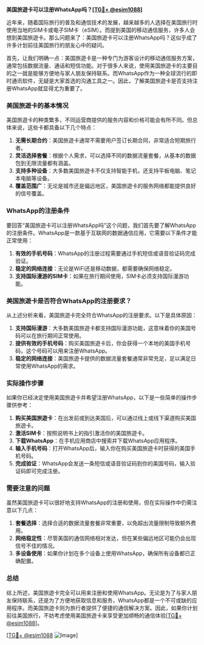 **美国旅遊卡可以注册WhatsApp吗？[[TG💪+ @esim1088](https://t.me/s/esim1088)]**

近年来，随着国际旅行的普及和通信技术的发展，越来越多的人选择在美国旅行时使用当地的SIM卡或电子SIM卡（eSIM）。而提到美国的移动通信服务，许多人会想到美国旅遊卡。那么问题来了：美国旅遊卡可以注册WhatsApp吗？这似乎成了许多计划前往美国旅行的朋友心中的疑问。

首先，让我们明确一点：美国旅遊卡是一种专门为游客设计的移动通信服务方案，通常包括数据流量、通话和短信功能。对于很多人来说，使用美国旅遊卡的主要目的之一就是能够方便地与家人朋友保持联系。而WhatsApp作为一种全球流行的即时通讯软件，无疑是大家首选的沟通工具之一。因此，了解美国旅遊卡是否支持注册WhatsApp就显得尤为重要了。

### 美国旅遊卡的基本情况

美国旅遊卡的种类繁多，不同运营商提供的服务内容和价格可能会有所不同。但总体来说，这些卡都具备以下几个特点：

1. **无需长期合约**：美国旅遊卡通常不需要用户签订长期合同，非常适合短期旅行者。
2. **灵活选择套餐**：根据个人需求，可以选择不同的数据流量套餐，从基本的数据包到无限流量都有涵盖。
3. **支持多种设备**：大多数美国旅遊卡不仅支持智能手机，还支持平板电脑、笔记本电脑等设备。
4. **覆盖范围广**：无论是城市还是偏远地区，美国旅遊卡的服务网络都能提供良好的信号覆盖。

### WhatsApp的注册条件

要回答“美国旅遊卡可以注册WhatsApp吗”这个问题，我们首先要了解WhatsApp的注册条件。WhatsApp是一款基于互联网的数据通信应用，它需要以下条件才能正常使用：

1. **有效的手机号码**：WhatsApp的注册过程需要通过手机短信或语音验证码完成验证。
2. **稳定的网络连接**：无论是WiFi还是移动数据，都需要确保网络稳定。
3. **支持国际漫游的SIM卡**：如果在旅行期间使用，SIM卡必须支持国际漫游功能。

### 美国旅遊卡是否符合WhatsApp的注册要求？

从上述分析来看，美国旅遊卡完全符合WhatsApp的注册要求。以下是具体原因：

1. **支持国际漫游**：大多数美国旅遊卡都支持国际漫游功能，这意味着你的美国号码可以在旅行期间正常使用。
2. **提供有效的手机号码**：购买美国旅遊卡后，你会获得一个本地的美国手机号码，这个号码可以用来注册WhatsApp。
3. **稳定的网络连接**：美国旅遊卡提供的数据流量套餐通常非常充足，足以满足日常使用WhatsApp的需求。

### 实际操作步骤

如果你已经决定使用美国旅遊卡并希望注册WhatsApp，以下是一些简单的操作步骤供参考：

1. **购买美国旅遊卡**：在出发前或到达美国后，可以通过线上或线下渠道购买美国旅遊卡。
2. **激活SIM卡**：按照说明书上的指引激活你的美国旅遊卡。
3. **下载WhatsApp**：在手机应用商店中搜索并下载WhatsApp应用程序。
4. **输入手机号码**：打开WhatsApp后，输入你在购买美国旅遊卡时获得的美国手机号码。
5. **完成验证**：WhatsApp会发送一条短信或语音验证码到你的美国号码，输入验证码即可完成注册。

### 需要注意的问题

虽然美国旅遊卡可以很好地支持WhatsApp的注册和使用，但在实际操作中仍需注意以下几点：

1. **套餐选择**：选择合适的数据流量套餐非常重要，以免超出流量限制导致额外费用。
2. **网络稳定性**：尽管美国的通信网络相对发达，但在某些偏远地区可能仍会出现信号不佳的情况。
3. **多设备使用**：如果你计划在多个设备上使用WhatsApp，确保所有设备都已正确配置。

### 总结

综上所述，美国旅遊卡完全可以用来注册和使用WhatsApp。无论是为了与家人朋友保持联系，还是为了方便地获取信息和服务，WhatsApp都是一个不可或缺的应用程序。而美国旅遊卡则为旅行者提供了便捷的通信解决方案。因此，如果你计划前往美国旅行，不妨考虑使用美国旅遊卡来享受更加顺畅的通信体验[[TG💪+ @esim1088](https://t.me/s/esim1088)]。

[[TG💪+ @esim1088](https://t.me/s/esim1088) ![Image](https://i.postimg.cc/4NQfJmqS/Snipaste-2025-05-13-00-14-12.png)]